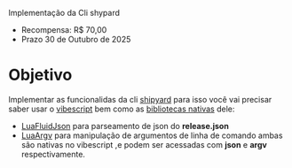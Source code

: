 Implementação da Cli shypard 
* Recompensa: R$ 70,00
* Prazo 30 de Outubro de 2025

# Objetivo 
Implementar as funcionalidas da cli [shipyard](https://github.com/OUIsolutions/shipyard)
para isso você vai precisar saber usar o [vibescript](https://github.com/OUIsolutions/VibeScript) bem como as [bibliotecas nativas](https://github.com/OUIsolutions/VibeScript/blob/main/docs/native_api/buildin_librarys.md) dele:
- [LuaFluidJson](https://github.com/OUIsolutions/LuaFluidJson) para parseamento de json do **release.json**
- [LuaArgv](https://github.com/OUIsolutions/LuaArgv) para manipulação de argumentos de linha de comando
ambas são nativas no vibescript ,e podem ser acessadas com **json** e **argv** respectivamente.

